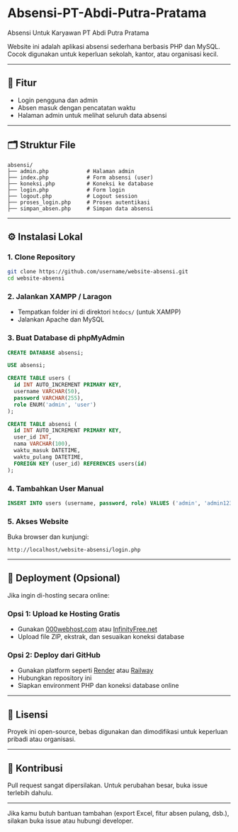 # Absensi-PT-Abdi-Putra-Pratama
Absensi Untuk Karyawan PT Abdi Putra Pratama

Website ini adalah aplikasi absensi sederhana berbasis PHP dan MySQL. Cocok digunakan untuk keperluan sekolah, kantor, atau organisasi kecil.

---

## 🎯 Fitur
- Login pengguna dan admin
- Absen masuk dengan pencatatan waktu
- Halaman admin untuk melihat seluruh data absensi

---

## 🗂️ Struktur File

```
absensi/
├── admin.php            # Halaman admin
├── index.php            # Form absensi (user)
├── koneksi.php          # Koneksi ke database
├── login.php            # Form login
├── logout.php           # Logout session
├── proses_login.php     # Proses autentikasi
├── simpan_absen.php     # Simpan data absensi
```

---

## ⚙️ Instalasi Lokal

### 1. Clone Repository
```bash
git clone https://github.com/username/website-absensi.git
cd website-absensi
```

### 2. Jalankan XAMPP / Laragon
- Tempatkan folder ini di direktori `htdocs/` (untuk XAMPP)
- Jalankan Apache dan MySQL

### 3. Buat Database di phpMyAdmin
```sql
CREATE DATABASE absensi;

USE absensi;

CREATE TABLE users (
  id INT AUTO_INCREMENT PRIMARY KEY,
  username VARCHAR(50),
  password VARCHAR(255),
  role ENUM('admin', 'user')
);

CREATE TABLE absensi (
  id INT AUTO_INCREMENT PRIMARY KEY,
  user_id INT,
  nama VARCHAR(100),
  waktu_masuk DATETIME,
  waktu_pulang DATETIME,
  FOREIGN KEY (user_id) REFERENCES users(id)
);
```

### 4. Tambahkan User Manual
```sql
INSERT INTO users (username, password, role) VALUES ('admin', 'admin123', 'admin');
```

### 5. Akses Website
Buka browser dan kunjungi:
```
http://localhost/website-absensi/login.php
```

---

## 🚀 Deployment (Opsional)
Jika ingin di-hosting secara online:

### Opsi 1: Upload ke Hosting Gratis
- Gunakan [000webhost.com](https://000webhost.com) atau [InfinityFree.net](https://infinityfree.net)
- Upload file ZIP, ekstrak, dan sesuaikan koneksi database

### Opsi 2: Deploy dari GitHub
- Gunakan platform seperti [Render](https://render.com) atau [Railway](https://railway.app)
- Hubungkan repository ini
- Siapkan environment PHP dan koneksi database online

---

## 📄 Lisensi
Proyek ini open-source, bebas digunakan dan dimodifikasi untuk keperluan pribadi atau organisasi.

---

## 🤝 Kontribusi
Pull request sangat dipersilakan. Untuk perubahan besar, buka issue terlebih dahulu.

---

Jika kamu butuh bantuan tambahan (export Excel, fitur absen pulang, dsb.), silakan buka issue atau hubungi developer.
